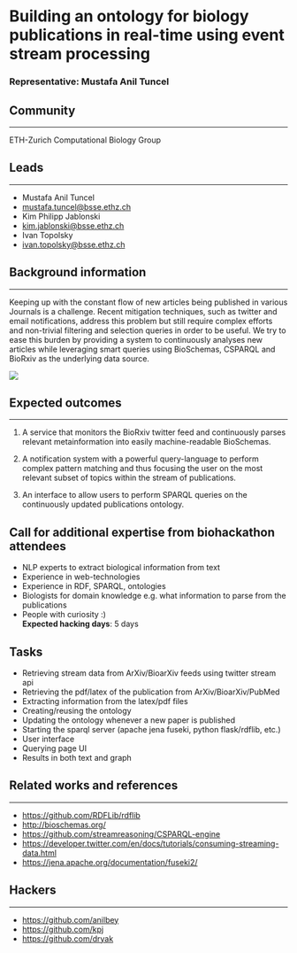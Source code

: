 # Building an ontology for biology publications in real-time using event stream processing

### Representative: Mustafa Anil Tuncel

## Community
---

ETH-Zurich Computational Biology Group

## Leads
---
- Mustafa Anil Tuncel
- mustafa.tuncel@bsse.ethz.ch
- Kim Philipp Jablonski
- kim.jablonski@bsse.ethz.ch
- Ivan Topolsky
- ivan.topolsky@bsse.ethz.ch

## Background information
---
Keeping up with the constant flow of new articles being published in various Journals is a challenge. Recent mitigation techniques, such as twitter and email notifications, address this problem but still require complex efforts and non-trivial filtering and selection queries in order to be useful.
We try to ease this burden by providing a system to continuously analyses new articles while leveraging smart queries using BioSchemas, CSPARQL and BioRxiv as the underlying data source.

![](https://raw.githubusercontent.com/elixir-europe/BioHackathon/master/data/C-SPARQL%20powered%20querying%20pipeline%20of%20bioRxiv%20publications/system_overview.png)

## Expected outcomes
---

1) A service that monitors the BioRxiv twitter feed and continuously parses relevant metainformation into easily machine-readable BioSchemas.

2) A notification system with a powerful query-language to perform complex pattern matching and thus focusing the user on the most relevant subset of topics within the stream of publications.

3) An interface to allow users to perform SPARQL queries on the continuously updated publications ontology.

## Call for additional expertise from biohackathon attendees
* NLP experts to extract biological information from text
* Experience in web-technologies
* Experience in RDF, SPARQL, ontologies
* Biologists for domain knowledge e.g. what information to parse from the publications
* People with curiosity :) <br>
**Expected hacking days**: 5 days

## Tasks
* Retrieving stream data from ArXiv/BioarXiv feeds using twitter stream api
* Retrieving the pdf/latex of the publication from ArXiv/BioarXiv/PubMed
* Extracting information from the latex/pdf files
* Creating/reusing the ontology
* Updating the ontology whenever a new paper is published
* Starting the sparql server (apache jena fuseki, python flask/rdflib, etc.)
* User interface
* Querying page UI
* Results in both text and graph

## Related works and references
---

- https://github.com/RDFLib/rdflib
- http://bioschemas.org/
- https://github.com/streamreasoning/CSPARQL-engine
- https://developer.twitter.com/en/docs/tutorials/consuming-streaming-data.html
- https://jena.apache.org/documentation/fuseki2/


## Hackers
---
- https://github.com/anilbey
- https://github.com/kpj
- https://github.com/dryak
